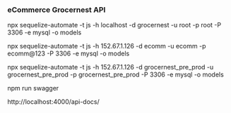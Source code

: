 ### eCommerce Grocernest API

<!-- Create Model command -->

npx sequelize-automate -t js -h localhost -d grocernest -u root -p root -P 3306 -e mysql -o models

npx sequelize-automate -t js -h 152.67.1.126 -d ecomm -u ecomm -p ecomm@123 -P 3306 -e mysql -o models

npx sequelize-automate -t js -h 152.67.1.126 -d grocernest_pre_prod -u grocernest_pre_prod -p grocernest_pre_prod -P 3306 -e mysql -o models

<!-- Auto gen Swagger command -->

npm run swagger

<!-- Swagger Docs Page -->

http://localhost:4000/api-docs/
